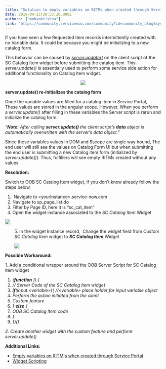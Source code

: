 ```yaml
---
title: "Solution to empty variables on RITMs when created through Service Portal"
date: 2019-04-25T20:33:20.000Z
authors: ["mohankrishna"]
link: "https://community.servicenow.com/community?id=community_blog&sys_id=3060d211db81fb80fff8a345ca9619d2"
---
```

<p class="p1">If you have seen a few Requested Item records intermittently created with no Variable data. It could be because you might be initializing to a new catalog form.</p>
<p class="p1">This behavior can be caused by <a href="https://docs.servicenow.com/bundle/helsinki-servicenow-platform/page/build/service-portal/concept/c_Scripting.html" rel="nofollow"><span class="s1"><em>server.update()</em></span></a> on the client script of the SC Catalog Item widget before submitting the catalog item. This <em>server.update()</em> is essentially used to perform some service side action for additional functionality on Catalog Item widget.</p>
<p class="p1" style="text-align: center;"><img style="max-width: 100%; max-height: 480px;" src="https://community.servicenow.com/2e947f1ddb0df3c023f4a345ca961929.iix" /></p>
<p class="p1"><strong>server.update() re-Initializes the catalog form</strong></p>
<p class="p1">Once the variable values are filled for a catalog item in Service Portal, These values are stored in the angular scope. However, When you perform a <em>server.update() </em>after filling in these variables the Server script is rerun and initialize the catalog form.</p>
<p class="p3"><span class="s1"><em>“</em></span><strong><em>Note:</em></strong><em> After calling </em><strong><em>server.update()</em></strong><em> the client script’s </em><strong><em>data</em></strong><em> object is automatically overwritten with the server’s data object.</em><span class="s1"><em>”</em></span></p>
<p class="p1">Since these variables values in DOM and $scope are single way bound, The end user will still see the values on Catalog Form UI but when submitting the end user is submitting a new Catalog item form (initialized by <em>server.update()</em>). Thus, fulfillers will see empty RITMs created without any values</p>
<p class="p1"><strong>Resolution:</strong></p>
<p class="p1">Switch to OOB SC Catalog Item widget, If you don’t know already follow the steps below,</p>
<ol class="ol1"><li class="li1"> Navigate to &lt;yourInstance&gt;.service-now.com</li><li class="li1">Navigate to sp_page_list.do</li><li class="li1">Filter by Page ID, here it is “sc_cat_item”</li><li class="li1">Open the widget instance associated to the <em>SC Catalog Item</em> Widget</li></ol>
<p><img style="max-width: 100%; max-height: 480px;" src="https://community.servicenow.com/bb5e0e9ddbcdbb80fff8a345ca96196d.iix" /></p>
<p class="p1" style="padding-left: 30px;">5. In the widget Instance record,<span class="Apple-converted-space">  </span>Change the widget field from <em>Custom SC Catalog Item</em> widget to <strong><em>SC Catalog Item</em></strong> Widget</p>
<p class="p1" style="padding-left: 30px;"><img src="https://community.servicenow.com/bbbe4695db01fb80fff8a345ca96195e.iix" /></p>
<p class="p1"><strong>Possible Workaround:</strong></p>
<p class="p1">1. Add a conditional wrapper around the OOB Server Script for SC Catalog item widget</p>
<ol class="ol1"><li class="li2"><em>(<span class="s1"><strong>function</strong></span> () {</em></li><li class="li2"><em>// Server Code of the SC Catalog Item widget</em></li><li class="li3"><em><span class="s1"><strong>if</strong></span><span class="s2">(input.</span><span class="s3">&lt;</span><span class="s2">variable</span><span class="s3">&gt;</span><span class="s2">){ </span>//&lt;variable&gt; place holder for input variable object</em></li><li class="li2"><em>Perform the action initiated from the client</em></li><li class="li2"><em>Custom feature</em></li><li class="li2"><em>} <span class="s1"><strong>else</strong></span> {</em></li><li class="li2"><em>OOB SC Catalog Item code</em></li><li class="li2"><em>}</em></li><li class="li2"><em>})()</em></li></ol>
<p><em>2. Create another widget with the custom feature and perform server.update()</em></p>
<p class="p1"><strong>Additional Links:</strong></p>
<div class="snc-article-header-title">
<div id="articleTitleReadonly" class="snc-article-header-title-readonly snc-article-header-toolbar-title-no-image">
<ul><li><a href="https://hi.service-now.com/kb_view.do?sysparm_article&#61;KB0747577" target="_blank" rel="noopener noreferrer nofollow">Empty variables on RITM&#39;s when created through Service Portal</a></li><li><span class="s1"><a href="https://docs.servicenow.com/bundle/helsinki-servicenow-platform/page/build/service-portal/concept/c_Scripting.html" rel="nofollow">Widget Scripting</a></span></li></ul>
</div>
</div>